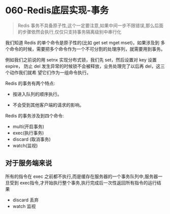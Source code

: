 # 060-Redis底层实现-事务

> Redis 事务不具备原子性,这个一定要注意,如果中间一步不限错误,那么后面的步骤依然会执行,仅仅只支持事务隔离级别中串行化

我们知道 Redis 的单个命令是原子性的(比如 get set mget mset)，如果涉及到 多个命令的时候，需要把多个命令作为一个不可分割的处理序列，就需要用到事务。

例如我们之前说的用 setnx 实现分布式锁，我们先 set，然后设置对 key 设置 expire， 防止 del 发生异常的时候锁不会被释放，业务处理完了以后再 del，这三个动作我们就希 望它们作为一组命令执行。

Redis 的事务有两个特点: 

- 按进入队列的顺序执行。

- 不会受到其他客户端的请求的影响。

Redis 的事务涉及到四个命令:

- multi(开启事务)
- exec(执行事务)
- discard (取消事务)
- watch(监视)

##  对于服务端来说

所有的指令在 exec 之前都不执行,而是缓存在服务器的一个事务队列中,服务器一旦受到 exec指令,才开始执行整个事务,执行完成后一次性返回所有指令的运行结果

- discard 丢弃
- watch 监视

